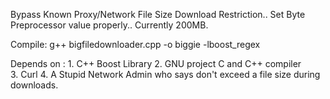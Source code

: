 Bypass Known Proxy/Network File Size Download Restriction.. Set Byte Preprocessor 
value properly..
Currently 200MB.

Compile: g++ bigfiledownloader.cpp -o biggie -lboost_regex

Depends on : 	1. C++ Boost Library
		2. GNU project C and C++ compiler	
		3. Curl
		4. A Stupid Network Admin who says don't exceed a file size
		   during downloads.	 

